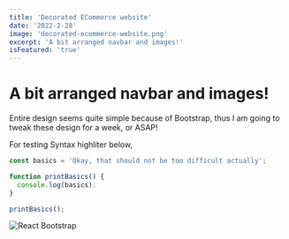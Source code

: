 ```yaml
---
title: 'Decorated ECommerce website'
date: '2022-2-28'
image: 'decorated-ecommerce-website.png'
excerpt: 'A bit arranged navbar and images!'
isFeatured: 'true'
---
```


# A bit arranged navbar and images!

Entire design seems quite simple because of Bootstrap, thus I am going to tweak these design for a week, or ASAP!

For testing Syntax highliter below,

```js
const basics = 'Okay, that should not be too difficult actually';

function printBasics() {
  console.log(basics):
}

printBasics();
```

![React Bootstrap](bootstrap-icons.png)